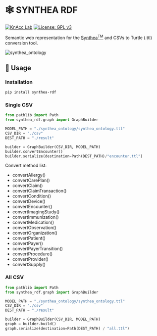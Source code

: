 # 🕸️ SYNTHEA RDF
[![KnAcc Lab](https://tinyurl.com/knacclogo)](https://knacc.umbc.edu/) [![License: GPL v3](https://img.shields.io/badge/License-GPLv3-blue.svg)](./LICENSE)

Semantic web representation for the [Synthea<sup>TM</sup>](https://github.com/synthetichealth/synthea) and CSVs to Turtle (.ttl) conversion tool.

![synthea_ontology](synthea_ontology/synthea_ontology.png)

## :hammer: Usage
### Installation
```bash
pip install synthea-rdf
```

### Single CSV
```python
from pathlib import Path
from synthea_rdf.graph import GraphBuilder

MODEL_PATH = "./synthea_ontology/synthea_ontology.ttl"
CSV_DIR = "./csv"
DEST_PATH = "./result"

builder = GraphBuilder(CSV_DIR, MODEL_PATH)
builder.convertEncounter()
builder.serialize(destination=Path(DEST_PATH)/"encounter.ttl")
```

Convert method list:
- convertAllergy()
- convertCarePlan()
- convertClaim()
- convertClaimTransaction()
- convertCondition()
- convertDevice()
- convertEncounter()
- convertImagingStudy()
- convertImmunization()
- convertMedication()
- convertObservation()
- convertOrganization()
- convertPatient()
- convertPayer()
- convertPayerTransition()
- convertProcedure()
- convertProvider()
- convertSupply()

### All CSV
```python
from pathlib import Path
from synthea_rdf.graph import GraphBuilder

MODEL_PATH = "./synthea_ontology/synthea_ontology.ttl"
CSV_DIR = "./csv"
DEST_PATH = "./result"

builder = GraphBuilder(CSV_DIR, MODEL_PATH)
graph = builder.build()
graph.serialize(destination=Path(DEST_PATH) / "all.ttl")
```
